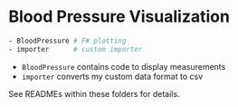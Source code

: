 # Blood Pressure Visualization

```sh
- BloodPressure # F# plotting
- importer      # custom importer
```

- `BloodPressure` contains code to display measurements
- `importer` converts my custom data format to csv

See READMEs within these folders for details.
